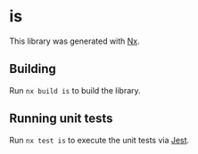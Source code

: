 # is

This library was generated with [Nx](https://nx.dev).

## Building

Run `nx build is` to build the library.

## Running unit tests

Run `nx test is` to execute the unit tests via [Jest](https://jestjs.io).
